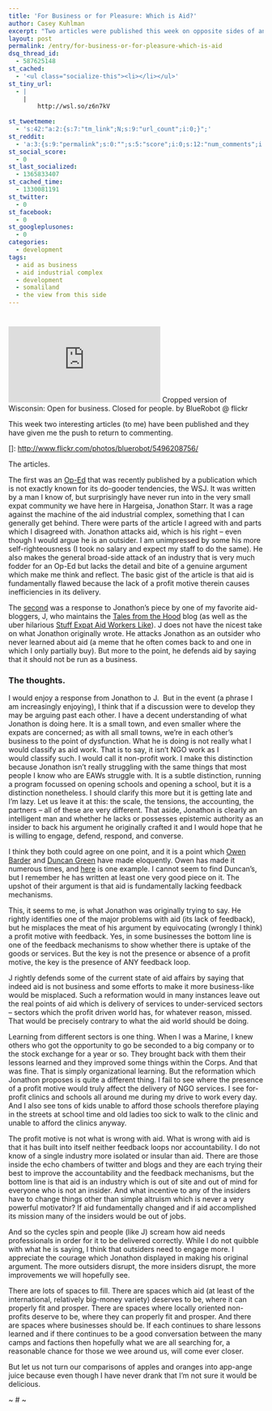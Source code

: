 ```yaml
---
title: 'For Business or for Pleasure: Which is Aid?'
author: Casey Kuhlman
excerpt: "Two articles were published this week on opposite sides of an interesting debate, what is the role of profit in the deployment of development services? I think that they both slightly miss the mark and here's why..."
layout: post
permalink: /entry/for-business-or-for-pleasure-which-is-aid
dsq_thread_id:
  - 587625148
st_cached:
  - '<ul class="socialize-this"><li></li></ul>'
st_tiny_url:
  - |
    |
        http://wsl.so/z6n7kV
        
st_tweetmeme:
  - 's:42:"a:2:{s:7:"tm_link";N;s:9:"url_count";i:0;}";'
st_reddit:
  - 'a:3:{s:9:"permalink";s:0:"";s:5:"score";i:0;s:12:"num_comments";i:0;}'
st_social_score:
  - 0
st_last_socialized:
  - 1365833407
st_cached_time:
  - 1330081191
st_twitter:
  - 0
st_facebook:
  - 0
st_googleplusones:
  - 0
categories:
  - development
tags:
  - aid as business
  - aid industrial complex
  - development
  - somaliland
  - the view from this side
---
```

# 

[![Cropped version of Wisconsin: Open for business. Closed for people. by BlueRobot @ flickr][2]][2]
Cropped version of Wisconsin: Open for business. Closed for people. by BlueRobot @ flickr

This week two interesting articles (to me) have been published and they have given me the push to return to commenting.

 []: http://www.flickr.com/photos/bluerobot/5496208756/

The articles.

The first was an [Op-Ed][2] that was recently published by a publication which is not exactly known for its do-gooder tendencies, the WSJ. It was written by a man I know of, but surprisingly have never run into in the very small expat community we have here in Hargeisa, Jonathon Starr. It was a rage against the machine of the aid industrial complex, something that I can generally get behind. There were parts of the article I agreed with and parts which I disagreed with. Jonathon attacks aid, which is his right – even though I would argue he is an outsider. I am unimpressed by some his more self-righteousness (I took no salary and expect my staff to do the same). He also makes the general broad-side attack of an industry that is very much fodder for an Op-Ed but lacks the detail and bite of a genuine argument which make me think and reflect. The basic gist of the article is that aid is fundamentally flawed because the lack of a profit motive therein causes inefficiencies in its delivery.

 [2]: http://online.wsj.com/article/SB10001424052748704425804576220524034207558.html

The [second][3] was a response to Jonathon’s piece by one of my favorite aid-bloggers, J, who maintains the [Tales from the Hood][4] blog (as well as the uber hilarious [Stuff Expat Aid Workers Like][5]). J does not have the nicest take on what Jonathon originally wrote. He attacks Jonathon as an outsider who never learned about aid (a meme that he often comes back to and one in which I only partially buy). But more to the point, he defends aid by saying that it should not be run as a business.

 [3]: http://talesfromethehood.com/2011/04/18/big-business/
 [4]: http://http://talesfromethehood.com/
 [5]: http://stuffexpataidworkerslike.com

### The thoughts.

I would enjoy a response from Jonathon to J.  But in the event (a phrase I am increasingly enjoying), I think that if a discussion were to develop they may be arguing past each other. I have a decent understanding of what Jonathon is doing here. It is a small town, and even smaller where the expats are concerned; as with all small towns, we’re in each other’s business to the point of dysfunction. What he is doing is not really what I would classify as aid work. That is to say, it isn’t NGO work as I would classify such. I would call it non-profit work. I make this distinction because Jonathon isn’t really struggling with the same things that most people I know who are EAWs struggle with. It is a subtle distinction, running a program focussed on opening schools and opening a school, but it is a distinction nonetheless. I should clarify this more but it is getting late and I’m lazy. Let us leave it at this: the scale, the tensions, the accounting, the partners – all of these are very different. That aside, Jonathon is clearly an intelligent man and whether he lacks or possesses epistemic authority as an insider to back his argument he originally crafted it and I would hope that he is willing to engage, defend, respond, and converse.

I think they both could agree on one point, and it is a point which [Owen Barder][6] and [Duncan Green][7] have made eloquently. Owen has made it numerous times, and [here][8] is one example. I cannot seem to find Duncan’s, but I remember he has written at least one very good piece on it. The upshot of their argument is that aid is fundamentally lacking feedback mechanisms.

 [6]: http://owenabroad.com
 [7]: http://http://www.oxfamblogs.org/fp2p/
 [8]: http://www.owen.org/blog/4018

This, it seems to me, is what Jonathon was originally trying to say. He rightly identifies one of the major problems with aid (its lack of feedback), but he misplaces the meat of his argument by equivocating (wrongly I think) a profit motive with feedback. Yes, in some businesses the bottom line is one of the feedback mechanisms to show whether there is uptake of the goods or services. But the key is not the presence or absence of a profit motive, the key is the presence of ANY feedback loop.

J rightly defends some of the current state of aid affairs by saying that indeed aid is not business and some efforts to make it more business-like would be misplaced. Such a reformation would in many instances leave out the real points of aid which is delivery of services to under-serviced sectors – sectors which the profit driven world has, for whatever reason, missed. That would be precisely contrary to what the aid world should be doing.

Learning from different sectors is one thing. When I was a Marine, I knew others who got the opportunity to go be seconded to a big company or to the stock exchange for a year or so. They brought back with them their lessons learned and they improved some things within the Corps. And that was fine. That is simply organizational learning. But the reformation which Jonathon proposes is quite a different thing. I fail to see where the presence of a profit motive would truly affect the delivery of NGO services. I see for-profit clinics and schools all around me during my drive to work every day. And I also see tons of kids unable to afford those schools therefore playing in the streets at school time and old ladies too sick to walk to the clinic and unable to afford the clinics anyway.

The profit motive is not what is wrong with aid. What is wrong with aid is that it has built into itself neither feedback loops nor accountability. I do not know of a single industry more isolated or insular than aid. There are those inside the echo chambers of twitter and blogs and they are each trying their best to improve the accountability and the feedback mechanisms, but the bottom line is that aid is an industry which is out of site and out of mind for everyone who is not an insider. And what incentive to any of the insiders have to change things other than simple altruism which is never a very powerful motivator? If aid fundamentally changed and if aid accomplished its mission many of the insiders would be out of jobs.

And so the cycles spin and people (like J) scream how aid needs professionals in order for it to be delivered correctly. While I do not quibble with what he is saying, I think that outsiders need to engage more. I appreciate the courage which Jonathon displayed in making his original argument. The more outsiders disrupt, the more insiders disrupt, the more improvements we will hopefully see.

There are lots of spaces to fill. There are spaces which aid (at least of the international, relatively big-money variety) deserves to be, where it can properly fit and prosper. There are spaces where locally oriented non-profits deserve to be, where they can properly fit and prosper. And there are spaces where businesses should be. If each continues to share lessons learned and if there continues to be a good conversation between the many camps and factions then hopefully what we are all searching for, a reasonable chance for those we wee around us, will come ever closer.

But let us not turn our comparisons of apples and oranges into app-ange juice because even though I have never drank that I’m not sure it would be delicious.

~ # ~